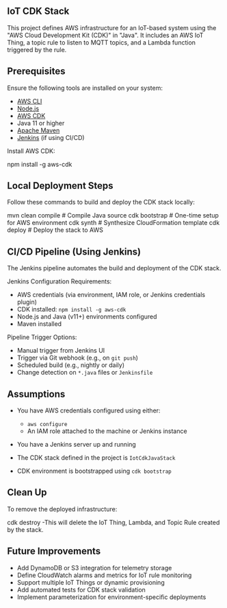 
IoT CDK Stack
-------------

This project defines AWS infrastructure for an IoT-based system using the "AWS Cloud Development Kit (CDK)" in "Java". It includes an AWS IoT Thing, a topic rule to listen to MQTT topics, and a Lambda function triggered by the rule.

Prerequisites
----------------

Ensure the following tools are installed on your system:

* [AWS CLI](https://docs.aws.amazon.com/cli/latest/userguide/install-cliv2.html)
* [Node.js](https://nodejs.org/)
* [AWS CDK](https://docs.aws.amazon.com/cdk/v2/guide/getting_started.html)
* Java 11 or higher
* [Apache Maven](https://maven.apache.org/)
* [Jenkins](https://www.jenkins.io/) (if using CI/CD)

Install AWS CDK:

npm install -g aws-cdk


Local Deployment Steps
---------------------------

Follow these commands to build and deploy the CDK stack locally:

mvn clean compile          # Compile Java source
cdk bootstrap              # One-time setup for AWS environment
cdk synth                  # Synthesize CloudFormation template
cdk deploy                 # Deploy the stack to AWS


CI/CD Pipeline (Using Jenkins)
----------------------------------

The Jenkins pipeline automates the build and deployment of the CDK stack.

Jenkins Configuration Requirements:

* AWS credentials (via environment, IAM role, or Jenkins credentials plugin)
* CDK installed: `npm install -g aws-cdk`
* Node.js and Java (v11+) environments configured
* Maven installed

Pipeline Trigger Options:

* Manual trigger from Jenkins UI
* Trigger via Git webhook (e.g., on `git push`)
* Scheduled build (e.g., nightly or daily)
* Change detection on `*.java` files or `Jenkinsfile`

Assumptions
---------------

* You have AWS credentials configured using either:

  * `aws configure`
  * An IAM role attached to the machine or Jenkins instance
* You have a Jenkins server up and running
* The CDK stack defined in the project is `IotCdkJavaStack`
* CDK environment is bootstrapped using `cdk bootstrap`


Clean Up
-----------
To remove the deployed infrastructure:

cdk destroy
-This will delete the IoT Thing, Lambda, and Topic Rule created by the stack.

Future Improvements
 ------------------------

* Add DynamoDB or S3 integration for telemetry storage
* Define CloudWatch alarms and metrics for IoT rule monitoring
* Support multiple IoT Things or dynamic provisioning
* Add automated tests for CDK stack validation
* Implement parameterization for environment-specific deployments

